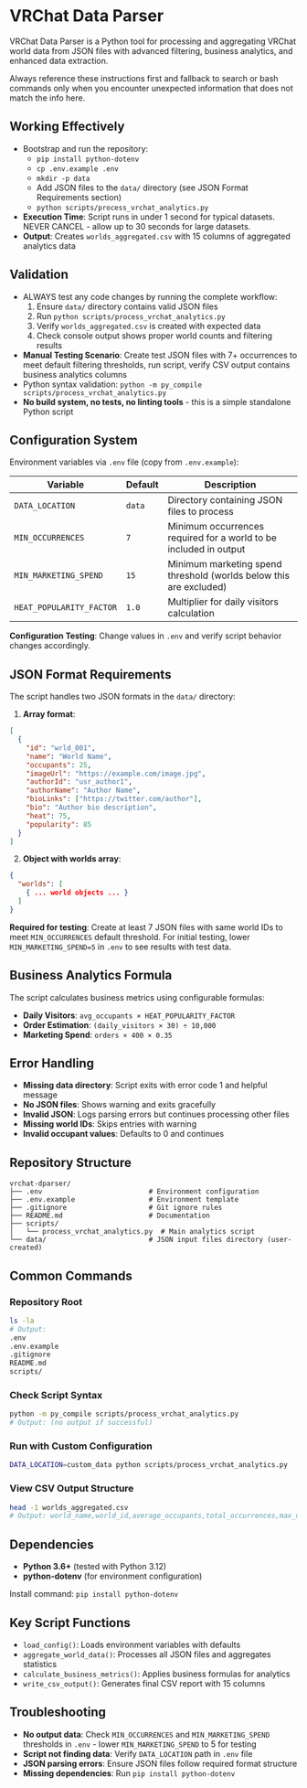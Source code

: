# VRChat Data Parser

VRChat Data Parser is a Python tool for processing and aggregating VRChat world data from JSON files with advanced filtering, business analytics, and enhanced data extraction.

Always reference these instructions first and fallback to search or bash commands only when you encounter unexpected information that does not match the info here.

## Working Effectively

- Bootstrap and run the repository:
  - `pip install python-dotenv`
  - `cp .env.example .env`
  - `mkdir -p data`
  - Add JSON files to the `data/` directory (see JSON Format Requirements section)
  - `python scripts/process_vrchat_analytics.py`
- **Execution Time**: Script runs in under 1 second for typical datasets. NEVER CANCEL - allow up to 30 seconds for large datasets.
- **Output**: Creates `worlds_aggregated.csv` with 15 columns of aggregated analytics data

## Validation

- ALWAYS test any code changes by running the complete workflow:
  1. Ensure `data/` directory contains valid JSON files
  2. Run `python scripts/process_vrchat_analytics.py`
  3. Verify `worlds_aggregated.csv` is created with expected data
  4. Check console output shows proper world counts and filtering results
- **Manual Testing Scenario**: Create test JSON files with 7+ occurrences to meet default filtering thresholds, run script, verify CSV output contains business analytics columns
- Python syntax validation: `python -m py_compile scripts/process_vrchat_analytics.py`
- **No build system, no tests, no linting tools** - this is a simple standalone Python script

## Configuration System

Environment variables via `.env` file (copy from `.env.example`):

| Variable | Default | Description |
|----------|---------|-------------|
| `DATA_LOCATION` | `data` | Directory containing JSON files to process |
| `MIN_OCCURRENCES` | `7` | Minimum occurrences required for a world to be included in output |
| `MIN_MARKETING_SPEND` | `15` | Minimum marketing spend threshold (worlds below this are excluded) |
| `HEAT_POPULARITY_FACTOR` | `1.0` | Multiplier for daily visitors calculation |

**Configuration Testing**: Change values in `.env` and verify script behavior changes accordingly.

## JSON Format Requirements

The script handles two JSON formats in the `data/` directory:

1. **Array format**:
```json
[
  {
    "id": "wrld_001",
    "name": "World Name",
    "occupants": 25,
    "imageUrl": "https://example.com/image.jpg",
    "authorId": "usr_author1",
    "authorName": "Author Name",
    "bioLinks": ["https://twitter.com/author"],
    "bio": "Author bio description",
    "heat": 75,
    "popularity": 85
  }
]
```

2. **Object with worlds array**:
```json
{
  "worlds": [
    { ... world objects ... }
  ]
}
```

**Required for testing**: Create at least 7 JSON files with same world IDs to meet `MIN_OCCURRENCES` default threshold. For initial testing, lower `MIN_MARKETING_SPEND=5` in `.env` to see results with test data.

## Business Analytics Formula

The script calculates business metrics using configurable formulas:
- **Daily Visitors**: `avg_occupants × HEAT_POPULARITY_FACTOR`
- **Order Estimation**: `(daily_visitors × 30) ÷ 10,000`
- **Marketing Spend**: `orders × 400 × 0.35`

## Error Handling

- **Missing data directory**: Script exits with error code 1 and helpful message
- **No JSON files**: Shows warning and exits gracefully
- **Invalid JSON**: Logs parsing errors but continues processing other files
- **Missing world IDs**: Skips entries with warning
- **Invalid occupant values**: Defaults to 0 and continues

## Repository Structure

```
vrchat-dparser/
├── .env                          # Environment configuration
├── .env.example                  # Environment template
├── .gitignore                    # Git ignore rules
├── README.md                     # Documentation
├── scripts/
│   └── process_vrchat_analytics.py  # Main analytics script
└── data/                         # JSON input files directory (user-created)
```

## Common Commands

### Repository Root
```bash
ls -la
# Output:
.env
.env.example
.gitignore
README.md
scripts/
```

### Check Script Syntax
```bash
python -m py_compile scripts/process_vrchat_analytics.py
# Output: (no output if successful)
```

### Run with Custom Configuration
```bash
DATA_LOCATION=custom_data python scripts/process_vrchat_analytics.py
```

### View CSV Output Structure
```bash
head -1 worlds_aggregated.csv
# Output: world_name,world_id,average_occupants,total_occurrences,max_occupants,min_occupants,heat,popularity,estimated_orders,max_marketing_spend,image_url,user_id,user_name,bio,bioLinks
```

## Dependencies

- **Python 3.6+** (tested with Python 3.12)
- **python-dotenv** (for environment configuration)

Install command: `pip install python-dotenv`

## Key Script Functions

- `load_config()`: Loads environment variables with defaults
- `aggregate_world_data()`: Processes all JSON files and aggregates statistics
- `calculate_business_metrics()`: Applies business formulas for analytics
- `write_csv_output()`: Generates final CSV report with 15 columns

## Troubleshooting

- **No output data**: Check `MIN_OCCURRENCES` and `MIN_MARKETING_SPEND` thresholds in `.env` - lower `MIN_MARKETING_SPEND` to 5 for testing
- **Script not finding data**: Verify `DATA_LOCATION` path in `.env` file
- **JSON parsing errors**: Ensure JSON files follow required format structure
- **Missing dependencies**: Run `pip install python-dotenv`